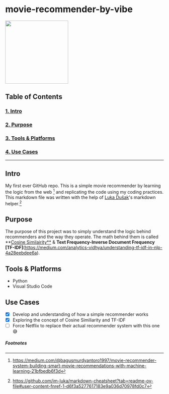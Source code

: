 # movie-recommender-by-vibe

<img src = "https://github.com/ViBe-68/movie-recommender-by-vibe/assets/65676824/aeca6e45-2627-4a42-a2a3-d0cd9cdcaca7" width = "200"/>

## Table of Contents
### [1. Intro](#intro)
### [2. Purpose](#purpose)
### [3. Tools & Platforms](#Tools-&-Platforms-Used)
### [4. Use Cases](#Use-Cases)
---

## Intro

My first ever GitHub repo. This is a simple movie recommender by learning the logic from the web [^1] and replicating the code using my coding practices. This markdown file was written with the help of [Luka Dušak](https://github.com/im-luka)'s markdown helper.[^2]

## Purpose
The purpose of this project was to simply understand the logic behind recommenders and the way they operate. The math behind them is called **[Cosine Similairity**](https://www.machinelearningplus.com/nlp/cosine-similarity/) & **Text Frequency-Inverse Document Frequency [TF-IDF]**(https://medium.com/analytics-vidhya/understanding-tf-idf-in-nlp-4a28eebdee6a).

## Tools & Platforms
+ Python 
+ Visual Studio Code

## Use Cases
- [x] Develop and understanding of how a simple recommender works
- [x] Exploring the concept of Cosine Similiarity and TF-IDF
- [ ] Force Netflix to replace their actual recommender system with this one 😅

##### Footnotes
[^1]: https://medium.com/@bagusmurdyantoro1997/movie-recommender-system-building-smart-movie-recommendations-with-machine-learning-21bfbedb6f3d
[^2]: https://github.com/im-luka/markdown-cheatsheet?tab=readme-ov-file#user-content-fnref-1-d6f3a5277617183e9a036d70978fd0c7
